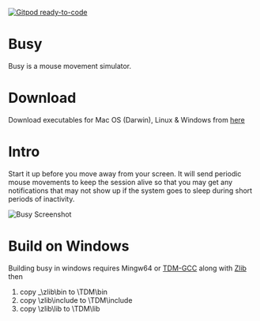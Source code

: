 [![Gitpod ready-to-code](https://img.shields.io/badge/Gitpod-ready--to--code-blue?logo=gitpod)](https://gitpod.io/#https://github.com/tejzpr/busy)

# Busy
Busy is a mouse movement simulator.

# Download
Download executables for Mac OS (Darwin), Linux & Windows from [here](https://github.com/tejzpr/busy/releases)


# Intro
Start it up before you move away from your screen. It will send periodic mouse movements to keep the session alive so that you may get any notifications that may not show up if the system goes to sleep during short periods of inactivity.


![Busy Screenshot](https://raw.githubusercontent.com/tejzpr/busy/main/screenshots/busy.png)

# Build on Windows
Building busy in windows requires Mingw64 or  [TDM-GCC](https://jmeubank.github.io/tdm-gcc/download/) along with [Zlib](https://sourceforge.net/projects/mingw-w64/files/External%20binary%20packages%20%28Win64%20hosted%29/Binaries%20%2864-bit%29/zlib-1.2.5-bin-x64.zip/download) then 
1. copy _\zlib\bin to \TDM\bin
2. copy \zlib\include to \TDM\include
3. copy \zlib\lib to \TDM\lib
